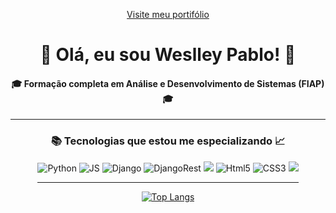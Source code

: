 <div align="center">

<a href="https://portfolio.weslleysilva.com/" target="_blank">Visite meu portifólio</a>

  # 🙂 Olá, eu sou Weslley Pablo! 🤝
#### 🎓 Formação completa em Análise e Desenvolvimento de Sistemas (FIAP) 🎓
  
<hr>

  
### 📚 Tecnologias que estou me especializando 📈
  <div style="display: inline-block" align="center">
    <img src="https://img.shields.io/badge/python-3670A0?style=for-the-badge&logo=python&logoColor=ffdd54" alt="Python">
    <img src="https://img.shields.io/badge/JavaScript-F7DF1E?style=for-the-badge&logo=javascript&logoColor=black" alt="JS">
    <img src="https://img.shields.io/badge/django-%23092E20.svg?style=for-the-badge&logo=django&logoColor=white" alt="Django">
    <img src="https://img.shields.io/badge/DJANGO-REST-ff1709?style=for-the-badge&logo=django&logoColor=white&color=ff1709&labelColor=gray" alt="DjangoRest">
    <img src="https://img.shields.io/badge/-GraphQL-E10098?style=for-the-badge&logo=graphql&logoColor=white alt="Graphql">
    <img src="https://img.shields.io/badge/html5-%23E34F26.svg?style=for-the-badge&logo=html5&logoColor=white" alt="Html5">
    <img src="https://img.shields.io/badge/css3-%231572B6.svg?style=for-the-badge&logo=css3&logoColor=white" alt="CSS3">
    <img src="https://img.shields.io/badge/Amazon_AWS-232F3E?style=for-the-badge&logo=amazon-aws&logoColor=white alt="AWS"
  </div>

<hr>
  
[![Top Langs](https://github-readme-stats.vercel.app/api/top-langs/?username=WeslleyxD&layout=compact)](https://github.com/WeslleyxD/github-readme-stats)

</div>
